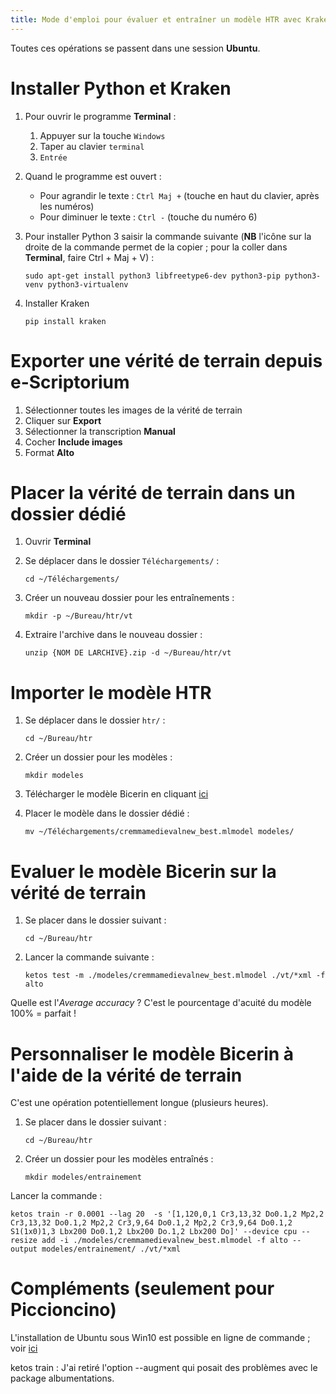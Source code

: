 ```yaml
---
title: Mode d'emploi pour évaluer et entraîner un modèle HTR avec Kraken
---
```


Toutes ces opérations se passent dans une session **Ubuntu**.

# Installer Python et Kraken

1. Pour ouvrir le programme **Terminal** :
	
	1. Appuyer sur la touche `Windows`
	2. Taper au clavier `terminal`
	3. `Entrée`

2. Quand le programme est ouvert :

	- Pour agrandir le texte : `Ctrl Maj +` (touche en haut du clavier, après les numéros)
	- Pour diminuer le texte : `Ctrl -` (touche du numéro 6)

3. Pour installer Python 3 saisir la commande suivante (**NB** l'icône sur la droite de la commande permet de la copier ; pour la coller dans **Terminal**, faire Ctrl + Maj + V) :

    ```shell
    sudo apt-get install python3 libfreetype6-dev python3-pip python3-venv python3-virtualenv
    ```

4. Installer Kraken

	```shell
	pip install kraken
	```


# Exporter une vérité de terrain depuis e-Scriptorium

1. Sélectionner toutes les images de la vérité de terrain
2. Cliquer sur **Export**
3. Sélectionner la transcription **Manual**
4. Cocher **Include images**
5. Format **Alto**


# Placer la vérité de terrain dans un dossier dédié

1. Ouvrir **Terminal**

2. Se déplacer dans le dossier `Téléchargements/` :
	
	```shell
	cd ~/Téléchargements/
	```

3. Créer un nouveau dossier pour les entraînements :

	```shell
	mkdir -p ~/Bureau/htr/vt
	```

4. Extraire l'archive dans le nouveau dossier :

	```shell
	unzip {NOM DE LARCHIVE}.zip -d ~/Bureau/htr/vt
	```


# Importer le modèle HTR

1. Se déplacer dans le dossier `htr/` :

	```shell
	cd ~/Bureau/htr
	```

2. Créer un dossier pour les modèles :

	```shell
	mkdir modeles
	```

3. Télécharger le modèle Bicerin en cliquant [ici](https://github.com/HTR-United/cremma-medieval/releases/download/1.1.0/cremmamedievalnew_best.mlmodel)

4. Placer le modèle dans le dossier dédié :

	```shell
	mv ~/Téléchargements/cremmamedievalnew_best.mlmodel modeles/
	```

# Evaluer le modèle Bicerin sur la vérité de terrain

1. Se placer dans le dossier suivant :

	```shell
	cd ~/Bureau/htr
	```

2. Lancer la commande suivante :
	
	```shell
	ketos test -m ./modeles/cremmamedievalnew_best.mlmodel ./vt/*xml -f alto
	```

Quelle est l'*Average accuracy* ? C'est le pourcentage d'acuité du modèle 100% = parfait !

# Personnaliser le modèle Bicerin à l'aide de la vérité de terrain

C'est une opération potentiellement longue (plusieurs heures).


1. Se placer dans le dossier suivant :

	```shell
	cd ~/Bureau/htr
	```

2. Créer un dossier pour les modèles entraînés :

	```shell
	mkdir modeles/entrainement
	```

Lancer la commande :


```shell
ketos train -r 0.0001 --lag 20  -s '[1,120,0,1 Cr3,13,32 Do0.1,2 Mp2,2 Cr3,13,32 Do0.1,2 Mp2,2 Cr3,9,64 Do0.1,2 Mp2,2 Cr3,9,64 Do0.1,2 S1(1x0)1,3 Lbx200 Do0.1,2 Lbx200 Do.1,2 Lbx200 Do]' --device cpu --resize add -i ./modeles/cremmamedievalnew_best.mlmodel -f alto --output modeles/entrainement/ ./vt/*xml
```



# Compléments (seulement pour Piccioncino)

L'installation de Ubuntu sous Win10 est possible en ligne de commande ; voir [ici](https://learn.microsoft.com/en-us/windows/wsl/install-manual#step-2---check-requirements-for-running-wsl-2)

ketos train : J'ai retiré l'option --augment qui posait des problèmes avec le package albumentations.